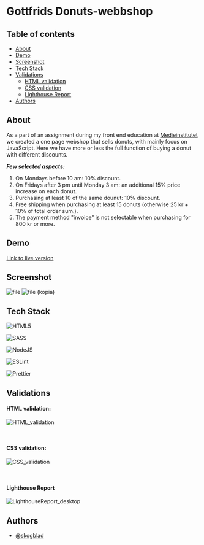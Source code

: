 
# Gottfrids Donuts-webbshop

## Table of contents

- [About](#About)
- [Demo](#Demo)
- [Screenshot](#Screenshot)
- [Tech Stack](#Tech-Stack)
- [Validations](#Validations)
  - [HTML validation](#HTML-validation)
  - [CSS validation](#CSS-validation)
  - [Lighthouse Report](#Lighthouse-Report)
- [Authors](#Authors) 

## About

As a part of an assignment during my front end education at [Medieinstitutet](https://github.com/medieinstitutet) we created a one page webshop that sells donuts, with mainly focus on JavaScript. Here we have more or less the full function of buying a donut with different discounts. 

***Few selected aspects:***
1. On Mondays before 10 am: 10% discount.
2. On Fridays after 3 pm until Monday 3 am: an additional 15% price increase on each donut.
3. Purchasing at least 10 of the same dounut: 10% discount.
4. Free shipping when purchasing at least 15 donuts (otherwise 25 kr + 10% of total order sum.).
5. The payment method "invoice" is not selectable when purchasing for 800 kr or more.

## Demo

[Link to live version](https://skogblad.github.io/Gottfrids-Donuts-webbshop/)

## Screenshot

![file](https://github.com/user-attachments/assets/1c163afd-aa4a-4ff3-908f-3ea2eeb2e26f)
![file (kopia)](https://github.com/user-attachments/assets/b3779dc4-8a37-4df3-bcf8-c669c9215839)

## Tech Stack

![HTML5](https://img.shields.io/badge/html5-%23E34F26.svg?style=for-the-badge&logo=html5&logoColor=white)

![SASS](https://img.shields.io/badge/SASS-hotpink.svg?style=for-the-badge&logo=SASS&logoColor=white)

![NodeJS](https://img.shields.io/badge/node.js-6DA55F?style=for-the-badge&logo=node.js&logoColor=white)

![ESLint](https://img.shields.io/badge/ESLint-4B3263?style=for-the-badge&logo=eslint&logoColor=white)

![Prettier](https://img.shields.io/badge/prettier-%23F7B93E.svg?style=for-the-badge&logo=prettier&logoColor=black)

## Validations

#### HTML validation:
![HTML_validation](https://github.com/user-attachments/assets/458b16cd-6c06-4c56-8abb-0084a41e811b)

<br>

#### CSS validation:
![CSS_validation](https://github.com/user-attachments/assets/ec1aa608-d0bc-413f-a4d7-fdc34f3a56f3)


<br>

#### Lighthouse Report
![LighthouseReport_desktop](https://github.com/user-attachments/assets/74fbc297-8de2-496e-a45c-eab7519384a6)


## Authors

- [@skogblad](https://www.github.com/skogblad)


